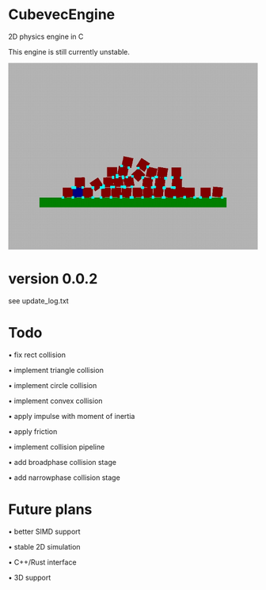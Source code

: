 # CubevecEngine
2D physics engine in C

This engine is still currently unstable.

![My Image](sample.jpg)

# version 0.0.2
 see update_log.txt
# Todo
• fix rect collision

• implement triangle collision

• implement circle collision

• implement convex collision

• apply impulse with moment of inertia

• apply friction 

• implement collision pipeline 

• add broadphase collision stage

• add narrowphase collision stage


# Future plans
• better SIMD support

• stable 2D simulation

• C++/Rust interface

• 3D support
